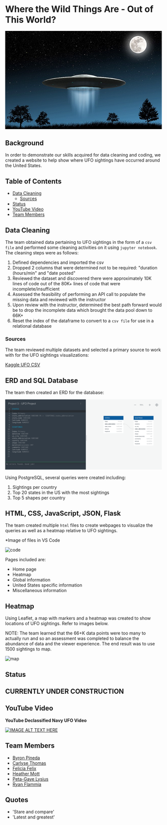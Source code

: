 # Where the Wild Things Are - Out of This World?

![alien](images/flying_saucer.png)

## **Background**

In order to demonstrate our skills acquired for data cleaning and coding, we created a website to help show where UFO sightings have occurred around the United States.

## **Table of Contents**

- [Data Cleaning](#data-cleaning)
    - [Sources](#sources)
- [Status](#status)
- [YouTube Video](#youtube-video)
- [Team Members](#team-members)

## Data Cleaning

The team obtained data pertaining to UFO sightings in the form of a `csv file` and performed some cleaning activities on it using `jupyter notebook`.  The cleaning steps were as follows:
1. Defined dependencies and imported the csv
2. Dropped 2 columns that were determined not to be required: "duration (hours/min" and "date posted"
3. Reviewed the dataset and discovered there were approximately 10K lines of code out of the 80K+ lines of code that were incomplete/insufficient
4. Assessed the feasibility of performing an API call to populate the missing data and reviewed with the instructor
5. Upon review with the instructor, determined the best path forward would be to drop the incomplete data which brought the data pool down to 66K+
6. Reset the index of the dataframe to convert to a `csv file` for use in a relational database

### Sources

The team reviewed multiple datasets and selected a primary source to work with for the UFO sightings visualizations:

[Kaggle UFO CSV](https://www.kaggle.com/NUFORC/ufo-sightings)

## ERD and SQL Database

The team then created an ERD for the database:

![ERD](images/ERD_v2.png)

Using PostgreSQL, several queries were created including:

1. Sightings per country
2. Top 20 states in the US with the most sightings
3. Top 5 shapes per country

## HTML, CSS, JavaScript, JSON, Flask

The team created multiple `html` files to create webpages to visualize the queries as well as a heatmap relative to UFO sightings.

*Image of files in VS Code

![code](images/....)

Pages included are:
- Home page
- Heatmap
- Global information
- United States specific information
- Miscellaneous information

## Heatmap

Using Leaflet, a map with markers and a heatmap was created to show locations of UFO sightings.  Refer to images below.

NOTE: The team learned that the 66+K data points were too many to actually run and so an assessment was completed to balance the abundance of data and the viewer experience.  The end result was to use 1500 sightings to map.

![map](images....)

## **Status** 

## CURRENTLY UNDER CONSTRUCTION 

## **YouTube Video**

**YouTube Declassified Navy UFO Video**

[![IMAGE ALT TEXT HERE](http://img.youtube.com/vi/2TumprpOwHY/0.jpg)](https://www.youtube.com/watch?v=2TumprpOwHY)

## **Team Members**
- [Byron Pineda](https://github.com/byronpineda225)
- [Carlyse Thomas](https://github.com/CLyseT)
- [Felicia Felix](https://github.com/Felicia620)
- [Heather Mott](https://github.com/HeathMo)
- [Peta-Gaye Lysius](https://github.com/petagaye2001)
- [Ryan Flammia](https://github.com/rflammia-py)

## Quotes
- 'Stare and compare'
- 'Latest and greatest'
